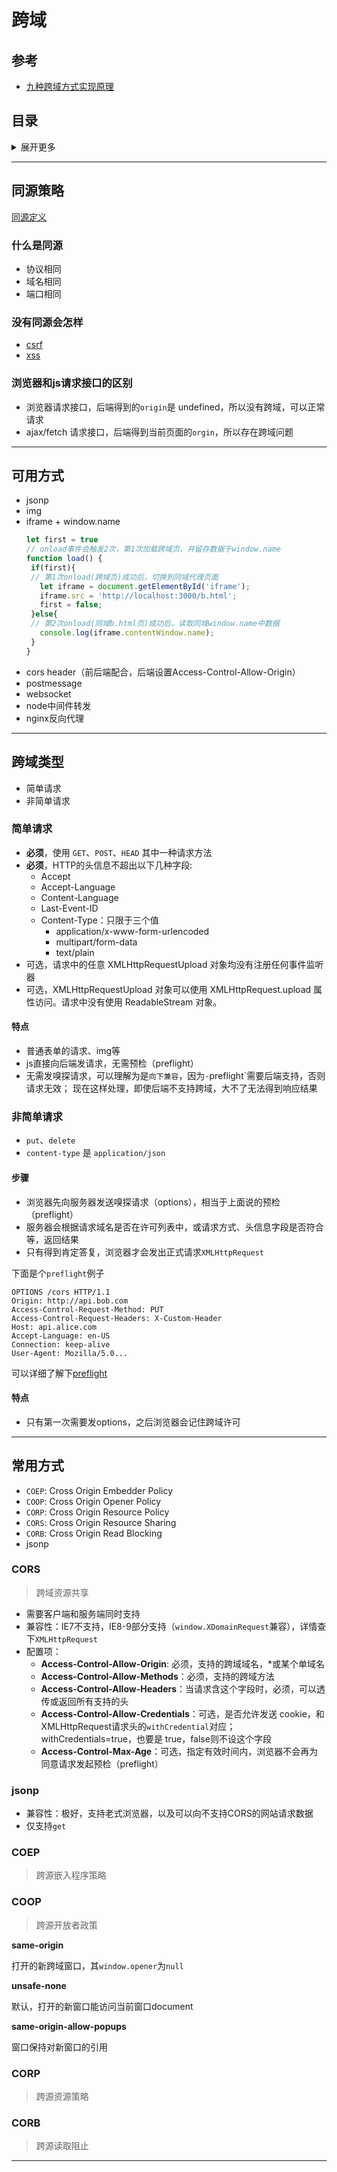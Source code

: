 # 跨域

## 参考
- [九种跨域方式实现原理](https://juejin.im/post/5c23993de51d457b8c1f4ee1)


## 目录
<details>
<summary>展开更多</summary>

* [`同源策略`](#同源策略)
* [`可用方式`](#可用方式)
* [`跨域类型`](#跨域类型)
* [`常用方式`](#常用方式)

</details>

---

## 同源策略
[同源定义](https://developer.mozilla.org/zh-CN/docs/Web/Security/Same-origin_policy)

### 什么是同源
- 协议相同
- 域名相同
- 端口相同

### 没有同源会怎样
- [csrf](../js&browser/网络安全.md#CSRF)
- [xss](../js&browser/网络安全.md#XSS)

### 浏览器和js请求接口的区别
- 浏览器请求接口，后端得到的`origin`是 undefined，所以没有跨域，可以正常请求
- ajax/fetch 请求接口，后端得到当前页面的`orgin`，所以存在跨域问题

---

## 可用方式
- jsonp
- img
- iframe + window.name
   ```js
  let first = true
  // onload事件会触发2次，第1次加载跨域页，并留存数据于window.name
  function load() {
    if(first){
    // 第1次onload(跨域页)成功后，切换到同域代理页面
      let iframe = document.getElementById('iframe');
      iframe.src = 'http://localhost:3000/b.html';
      first = false;
    }else{
    // 第2次onload(同域b.html页)成功后，读取同域window.name中数据
      console.log(iframe.contentWindow.name);
    }
  }
  ```
- cors header（前后端配合，后端设置Access-Control-Allow-Origin）
- postmessage
- websocket
- node中间件转发
- nginx反向代理

---

## 跨域类型
- 简单请求
- 非简单请求

### 简单请求
- **必须**，使用 `GET`、`POST`、`HEAD` 其中一种请求方法
- **必须**，HTTP的头信息不超出以下几种字段:
  + Accept
  + Accept-Language
  + Content-Language
  + Last-Event-ID
  + Content-Type：只限于三个值
    * application/x-www-form-urlencoded
    * multipart/form-data
    * text/plain
- 可选，请求中的任意 XMLHttpRequestUpload 对象均没有注册任何事件监听器
- 可选，XMLHttpRequestUpload 对象可以使用 XMLHttpRequest.upload 属性访问。请求中没有使用 ReadableStream 对象。

#### 特点
- 普通表单的请求、img等
- js直接向后端发请求，无需预检（preflight）
- 无需发嗅探请求，可以理解为是`向下兼容`，因为`·`preflight`需要后端支持，否则请求无效；
  现在这样处理，即使后端不支持跨域，大不了无法得到响应结果

### 非简单请求
- `put`、`delete`
- `content-type` 是 `application/json`

#### 步骤
- 浏览器先向服务器发送嗅探请求（options），相当于上面说的预检（preflight）
- 服务器会根据请求域名是否在许可列表中，或请求方式、头信息字段是否符合等，返回结果
- 只有得到肯定答复，浏览器才会发出正式请求`XMLHttpRequest`

下面是个`preflight`例子

```
OPTIONS /cors HTTP/1.1
Origin: http://api.bob.com
Access-Control-Request-Method: PUT
Access-Control-Request-Headers: X-Custom-Header
Host: api.alice.com
Accept-Language: en-US
Connection: keep-alive
User-Agent: Mozilla/5.0...
```

可以详细了解下[preflight](https://www.zhihu.com/question/268998684/answer/344949204)

#### 特点
- 只有第一次需要发options，之后浏览器会记住跨域许可

---

## 常用方式
- `COEP`: Cross Origin Embedder Policy
- `COOP`: Cross Origin Opener Policy
- `CORP`: Cross Origin Resource Policy
- `CORS`: Cross Origin Resource Sharing
- `CORB`: Cross Origin Read Blocking
- jsonp

### CORS
> 跨域资源共享

- 需要客户端和服务端同时支持
- 兼容性：IE7不支持，IE8-9部分支持（`window.XDomainRequest`兼容），详情查下`XMLHttpRequest`
- 配置项：
  + **Access-Control-Allow-Origin**: 必须，支持的跨域域名，*或某个单域名
  + **Access-Control-Allow-Methods**：必须，支持的跨域方法
  + **Access-Control-Allow-Headers**：当请求含这个字段时，必须，可以透传或返回所有支持的头
  + **Access-Control-Allow-Credentials**：可选，是否允许发送 cookie，和XMLHttpRequest请求头的`withCredential`对应；withCredentials=true，也要是 true，false则不设这个字段
  + **Access-Control-Max-Age**：可选，指定有效时间内，浏览器不会再为同意请求发起预检（preflight）

### jsonp
- 兼容性：极好，支持老式浏览器，以及可以向不支持CORS的网站请求数据
- 仅支持`get`

### COEP
> 跨源嵌入程序策略

### COOP
> 跨源开放者政策

**same-origin**

打开的新跨域窗口，其`window.opener`为`null`


**unsafe-none**

默认，打开的新窗口能访问当前窗口document

**same-origin-allow-popups**

窗口保持对新窗口的引用

### CORP
> 跨源资源策略

### CORB
> 跨源读取阻止

---
